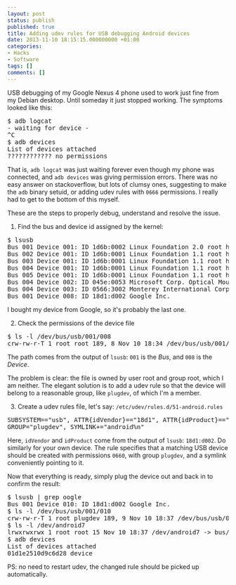 ```yaml
---
layout: post
status: publish
published: true
title: Adding udev rules for USB debugging Android devices
date: 2013-11-10 18:15:15.000000000 +01:00
categories:
- Hacks
- Software
tags: []
comments: []
---
```

USB debugging of my Google Nexus 4 phone used to work just fine from my Debian desktop. Until someday it just stopped working. The symptoms looked like this:
<pre>$ adb logcat
- waiting for device -
^C
$ adb devices
List of devices attached 
???????????? no permissions</pre>
That is, `adb logcat` was just waiting forever even though my phone was connected, and `adb devices` was giving permission errors. There was no easy answer on stackoverflow, but lots of clumsy ones, suggesting to make the `adb` binary setuid, or adding udev rules with `0666` permissions. I really had to get to the bottom of this myself.

These are the steps to properly debug, understand and resolve the issue.

1. Find the bus and device id assigned by the kernel:
<pre>$ lsusb 
Bus 001 Device 001: ID 1d6b:0002 Linux Foundation 2.0 root hub
Bus 002 Device 001: ID 1d6b:0001 Linux Foundation 1.1 root hub
Bus 003 Device 001: ID 1d6b:0001 Linux Foundation 1.1 root hub
Bus 004 Device 001: ID 1d6b:0001 Linux Foundation 1.1 root hub
Bus 005 Device 001: ID 1d6b:0001 Linux Foundation 1.1 root hub
Bus 004 Device 002: ID 045e:0053 Microsoft Corp. Optical Mouse
Bus 004 Device 003: ID 0566:3002 Monterey International Corp. 
Bus 001 Device 008: ID 18d1:d002 Google Inc.</pre>
I bought my device from Google, so it's probably the last one.

2. Check the permissions of the device file
<pre>$ ls -l /dev/bus/usb/001/008
crw-rw-r-T 1 root root 189, 8 Nov 10 18:34 /dev/bus/usb/001/008</pre>
The path comes from the output of `lsusb`: `001` is the *Bus*, and `008` is the *Device*.

The problem is clear: the file is owned by user root and group root, which I am neither. The elegant solution is to add a udev rule so that the device will belong to a reasonable group, like `plugdev`, of which I'm a member.

3. Create a udev rules file, let's say: `/etc/udev/rules.d/51-android.rules`
<pre>SUBSYSTEM=="usb", ATTR{idVendor}=="18d1", ATTR{idProduct}=="d002", MODE="0660", 
GROUP="plugdev", SYMLINK+="android%n"</pre>
Here, `idVendor` and `idProduct` come from the output of `lsusb`: `18d1:d002`. Do similarly for your own device. The rule specifies that a matching USB device should be created with permissions `0660`, with group `plugdev`, and a symlink conveniently pointing to it.

Now that everything is ready, simply plug the device out and back in to confirm the result:
<pre>$ lsusb | grep oogle
Bus 001 Device 010: ID 18d1:d002 Google Inc. 
$ ls -l /dev/bus/usb/001/010
crw-rw-r-T 1 root plugdev 189, 9 Nov 10 18:37 /dev/bus/usb/001/010
$ ls -l /dev/android7
lrwxrwxrwx 1 root root 15 Nov 10 18:37 /dev/android7 -&gt; bus/usb/001/010
$ adb devices
List of devices attached 
01d1e2510d9c6d28 device</pre>
PS: no need to restart udev, the changed rule should be picked up automatically.
